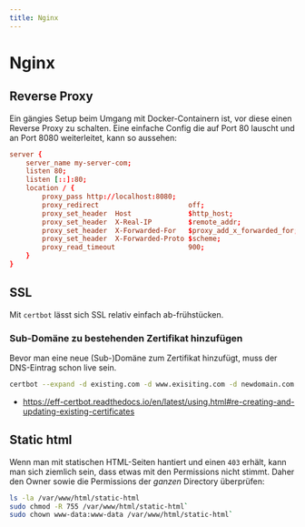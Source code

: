 ```yaml
---
title: Nginx
---
```


# Nginx

## Reverse Proxy
Ein gängies Setup beim Umgang mit Docker-Containern ist, vor diese einen Reverse Proxy zu schalten.
Eine einfache Config die auf Port 80 lauscht und an Port 8080 weiterleitet, kann so aussehen:

```conf
server {
    server_name my-server-com;
    listen 80;
    listen [::]:80;
    location / {
        proxy_pass http://localhost:8080;
        proxy_redirect                      off;
        proxy_set_header  Host              $http_host;
        proxy_set_header  X-Real-IP         $remote_addr;
        proxy_set_header  X-Forwarded-For   $proxy_add_x_forwarded_for;
        proxy_set_header  X-Forwarded-Proto $scheme;
        proxy_read_timeout                  900;
    }
}
```


## SSL
Mit `certbot` lässt sich SSL relativ einfach ab-frühstücken.
### Sub-Domäne zu bestehenden Zertifikat hinzufügen
Bevor man eine neue (Sub-)Domäne zum Zertifikat hinzufügt, muss der DNS-Eintrag schon live sein.
```bash
certbot --expand -d existing.com -d www.exisiting.com -d newdomain.com
```
- https://eff-certbot.readthedocs.io/en/latest/using.html#re-creating-and-updating-existing-certificates

## Static html
Wenn man mit statischen HTML-Seiten hantiert und einen `403` erhält, kann man sich ziemlich sein, dass etwas mit den Permissions nicht stimmt.
Daher den Owner sowie die Permissions der *ganzen* Directory überprüfen:
```bash
ls -la /var/www/html/static-html
sudo chmod -R 755 /var/www/html/static-html`
sudo chown www-data:www-data /var/www/html/static-html`
```
